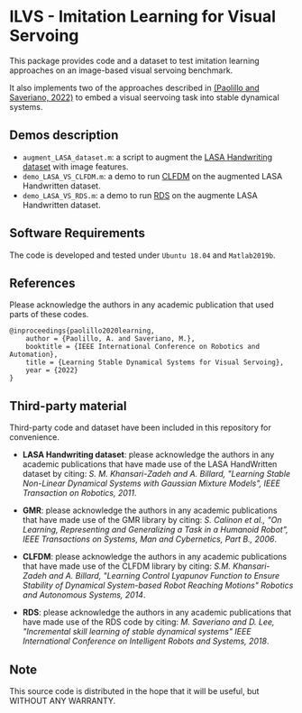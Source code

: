 # ILVS - Imitation Learning for Visual Servoing
This package provides code and a dataset to test imitation learning approaches on an image-based visual servoing benchmark.

It also implements two of the approaches described in [(Paolillo and Saveriano, 2022)](https://arxiv.org/pdf/xxx.pdf) to embed a visual seervoing task into stable dynamical systems.

## Demos description
- `augment_LASA_dataset.m`: a script to augment the [LASA Handwriting dataset](https://bitbucket.org/khansari/lasahandwritingdataset) with image features.
- `demo_LASA_VS_CLFDM.m`: a demo to run [CLFDM](https://www.sciencedirect.com/science/article/pii/S0921889014000372) on the augmented LASA Handwritten dataset.
- `demo_LASA_VS_RDS.m`: a demo to run [RDS](https://ieeexplore.ieee.org/document/8594474) on the augmente LASA Handwritten dataset.

## Software Requirements
The code is developed and tested under `Ubuntu 18.04` and `Matlab2019b`.

## References
Please acknowledge the authors in any academic publication that used parts of these codes.
```
@inproceedings{paolillo2020learning,
	author = {Paolillo, A. and Saveriano, M.},
	booktitle = {IEEE International Conference on Robotics and Automation},
	title = {Learning Stable Dynamical Systems for Visual Servoing},
	year = {2022}
}
```

## Third-party material
Third-party code and dataset have been included in this repository for convenience.

- **LASA Handwriting dataset**: please acknowledge the authors in any academic publications that have made use of the LASA HandWritten dataset by citing: *S. M. Khansari-Zadeh and A. Billard, "Learning Stable Non-Linear Dynamical Systems with Gaussian Mixture Models", IEEE Transaction on Robotics, 2011*.

- **GMR**: please acknowledge the authors in any academic publications that have made use of the GMR library by citing: *S. Calinon et al., "On Learning, Representing and Generalizing a Task in a Humanoid Robot", IEEE Transactions on Systems, Man and Cybernetics, Part B., 2006*.

- **CLFDM**: please acknowledge the authors in any academic publications that have made use of the CLFDM library by citing: *S.M. Khansari-Zadeh and A. Billard, "Learning Control Lyapunov Function to Ensure Stability of Dynamical System-based Robot Reaching Motions" Robotics and Autonomous Systems, 2014*.

- **RDS**: please acknowledge the authors in any academic publications that have made use of the RDS code by citing: *M. Saveriano and D. Lee, "Incremental skill learning of stable dynamical systems" IEEE International Conference on Intelligent Robots and Systems, 2018*.

## Note
This source code is distributed in the hope that it will be useful, but WITHOUT ANY WARRANTY.
